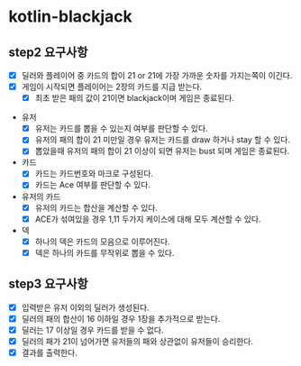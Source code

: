 # kotlin-blackjack

## step2 요구사항

- [x] 딜러와 플레이어 중 카드의 합이 21 or 21에 가장 가까운 숫자를 가지는쪽이 이긴다.
- [x] 게임이 시작되면 플레이어는 2장의 카드를 지급 받는다.
  - [x] 최초 받은 패의 값이 21이면 blackjack이며 게임은 종료된다.
- 유저
  - [x] 유저는 카드를 뽑을 수 있는지 여부를 판단할 수 있다.
  - [x] 유저의 패의 합이 21 미만일 경우 유저는 카드를 draw 하거나 stay 할 수 있다. 
  - [x] 뽑았을때 유저의 패의 합이 21 이상이 되면 유저는 bust 되며 게임은 종료된다. 
- 카드
  - [x] 카드는 카드번호와 마크로 구성된다. 
  - [x] 카드는 Ace 여부를 판단할 수 있다.
- 유저의 카드
  - [x] 유저의 카드는 합산을 계산할 수 있다.
  - [x] ACE가 섞여있을 경우 1,11 두가지 케이스에 대해 모두 계산할 수 있다.
- 덱
  - [x] 하나의 덱은 카드의 모음으로 이루어진다.
  - [x] 덱은 하나의 카드를 무작위로 뽑을 수 있다.

## step3 요구사항

- [x] 입력받은 유저 이외의 딜러가 생성된다.
- [x] 딜러의 패의 합산이 16 이하일 경우 1장을 추가적으로 받는다.
- [x] 딜러는 17 이상일 경우 카드를 받을 수 없다.
- [x] 딜러의 패가 21이 넘어가면 유저들의 패와 상관없이 유저들이 승리한다.
- [x] 결과를 출력한다.
